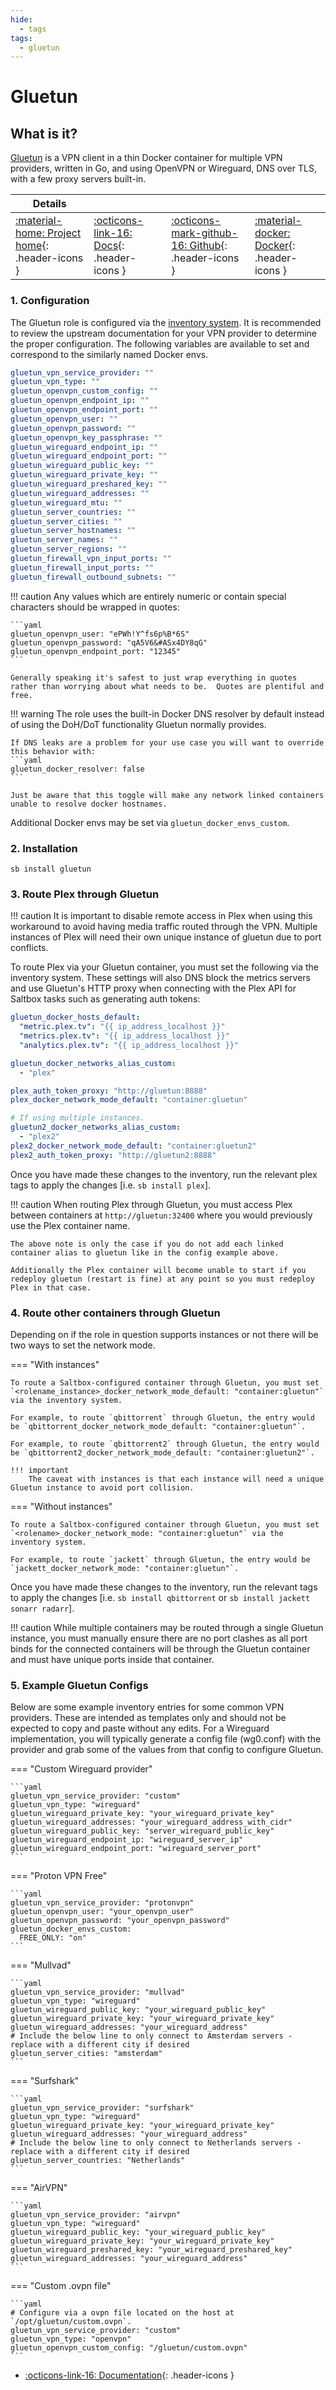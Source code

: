 ```yaml
---
hide:
  - tags
tags:
  - gluetun
---
```


# Gluetun

## What is it?

[Gluetun](https://github.com/qdm12/gluetun) is a VPN client in a thin Docker container for multiple VPN providers, written in Go, and using OpenVPN or Wireguard, DNS over TLS, with a few proxy servers built-in.

| Details     |             |             |             |
|-------------|-------------|-------------|-------------|
| [:material-home: Project home](https://github.com/qdm12/gluetun){: .header-icons } | [:octicons-link-16: Docs](https://github.com/qdm12/gluetun-wiki){: .header-icons } | [:octicons-mark-github-16: Github](https://github.com/qdm12/gluetun){: .header-icons } | [:material-docker: Docker](https://hub.docker.com/r/qmcgaw/gluetun){: .header-icons }|

### 1. Configuration

The Gluetun role is configured via the [inventory system](../saltbox/inventory/index.md). It is recommended to review the upstream documentation for your VPN provider to determine the proper configuration. The following variables are available to set and correspond to the similarly named Docker envs.

```yaml
gluetun_vpn_service_provider: ""
gluetun_vpn_type: ""
gluetun_openvpn_custom_config: ""
gluetun_openvpn_endpoint_ip: ""
gluetun_openvpn_endpoint_port: ""
gluetun_openvpn_user: ""
gluetun_openvpn_password: ""
gluetun_openvpn_key_passphrase: ""
gluetun_wireguard_endpoint_ip: ""
gluetun_wireguard_endpoint_port: ""
gluetun_wireguard_public_key: ""
gluetun_wireguard_private_key: ""
gluetun_wireguard_preshared_key: ""
gluetun_wireguard_addresses: ""
gluetun_wireguard_mtu: ""
gluetun_server_countries: ""
gluetun_server_cities: ""
gluetun_server_hostnames: ""
gluetun_server_names: ""
gluetun_server_regions: ""
gluetun_firewall_vpn_input_ports: ""
gluetun_firewall_input_ports: ""
gluetun_firewall_outbound_subnets: ""
```

!!! caution
    Any values which are entirely numeric or contain special characters should be wrapped in quotes:
    
    ```yaml
    gluetun_openvpn_user: "ePWh!Y^fs6p%B*6S"
    gluetun_openvpn_password: "qA5V6&#ASx4DY8qG"
    gluetun_openvpn_endpoint_port: "12345"
    ```
    
    Generally speaking it's safest to just wrap everything in quotes rather than worrying about what needs to be.  Quotes are plentiful and free.


!!! warning
    The role uses the built-in Docker DNS resolver by default instead of using the DoH/DoT functionality Gluetun normally provides.

    If DNS leaks are a problem for your use case you will want to override this behavior with:
    ```yaml
    gluetun_docker_resolver: false
    ```

    Just be aware that this toggle will make any network linked containers unable to resolve docker hostnames.
  

Additional Docker envs may be set via `gluetun_docker_envs_custom`.

### 2. Installation

``` shell
sb install gluetun
```

### 3. Route Plex through Gluetun

!!! caution
    It is important to disable remote access in Plex when using this workaround to avoid having media traffic routed through the VPN. Multiple instances of Plex will need their own unique instance of gluetun due to port conflicts.

To route Plex via your Gluetun container, you must set the following via the inventory system. These settings will also DNS block the metrics servers and use Gluetun's HTTP proxy when connecting with the Plex API for Saltbox tasks such as generating auth tokens:

``` yaml
gluetun_docker_hosts_default:
  "metric.plex.tv": "{{ ip_address_localhost }}"
  "metrics.plex.tv": "{{ ip_address_localhost }}"
  "analytics.plex.tv": "{{ ip_address_localhost }}"

gluetun_docker_networks_alias_custom:
  - "plex"

plex_auth_token_proxy: "http://gluetun:8888"
plex_docker_network_mode_default: "container:gluetun"

# If using multiple instances.
gluetun2_docker_networks_alias_custom:
  - "plex2"
plex2_docker_network_mode_default: "container:gluetun2"
plex2_auth_token_proxy: "http://gluetun2:8888"
```

Once you have made these changes to the inventory, run the relevant plex tags to apply the changes [i.e. `sb install plex`].

!!! caution
    When routing Plex through Gluetun, you must access Plex between containers at `http://gluetun:32400` where you would previously use the Plex container name.

    The above note is only the case if you do not add each linked container alias to gluetun like in the config example above.

    Additionally the Plex container will become unable to start if you redeploy gluetun (restart is fine) at any point so you must redeploy Plex in that case.

### 4. Route other containers through Gluetun

Depending on if the role in question supports instances or not there will be two ways to set the network mode.

=== "With instances"

    To route a Saltbox-configured container through Gluetun, you must set `<rolename_instance>_docker_network_mode_default: "container:gluetun"` via the inventory system.
    
    For example, to route `qbittorrent` through Gluetun, the entry would be `qbittorrent_docker_network_mode_default: "container:gluetun"`.

    For example, to route `qbittorrent2` through Gluetun, the entry would be `qbittorrent2_docker_network_mode_default: "container:gluetun2"`.

    !!! important
        The caveat with instances is that each instance will need a unique Gluetun instance to avoid port collision.

=== "Without instances"

    To route a Saltbox-configured container through Gluetun, you must set `<rolename>_docker_network_mode: "container:gluetun"` via the inventory system.
    
    For example, to route `jackett` through Gluetun, the entry would be `jackett_docker_network_mode: "container:gluetun"`.

Once you have made these changes to the inventory, run the relevant tags to apply the changes [i.e. `sb install qbittorrent` or `sb install jackett sonarr radarr`].

!!! caution
    While multiple containers may be routed through a single Gluetun instance, you must manually ensure there are no port clashes as all port binds for the connected containers will be through the Gluetun container and must have unique ports inside that container.

### 5. Example Gluetun Configs

Below are some example inventory entries for some common VPN providers. These are intended as templates only and should not be expected to copy and paste without any edits. For a Wireguard implementation, you will typically generate a config file (wg0.conf) with the provider and grab some of the values from that config to configure Gluetun.

=== "Custom Wireguard provider"

    ```yaml
    gluetun_vpn_service_provider: "custom"
    gluetun_vpn_type: "wireguard"
    gluetun_wireguard_private_key: "your_wireguard_private_key"
    gluetun_wireguard_addresses: "your_wireguard_address_with_cidr"
    gluetun_wireguard_public_key: "server_wireguard_public_key"
    gluetun_wireguard_endpoint_ip: "wireguard_server_ip"
    gluetun_wireguard_endpoint_port: "wireguard_server_port"
    ```

=== "Proton VPN Free"

    ```yaml
    gluetun_vpn_service_provider: "protonvpn"
    gluetun_openvpn_user: "your_openvpn_user"
    gluetun_openvpn_password: "your_openvpn_password"
    gluetun_docker_envs_custom:
      FREE_ONLY: "on"
    ```

=== "Mullvad"

    ```yaml
    gluetun_vpn_service_provider: "mullvad"
    gluetun_vpn_type: "wireguard"
    gluetun_wireguard_public_key: "your_wireguard_public_key"
    gluetun_wireguard_private_key: "your_wireguard_private_key"
    gluetun_wireguard_addresses: "your_wireguard_address"
    # Include the below line to only connect to Amsterdam servers - replace with a different city if desired
    gluetun_server_cities: "amsterdam"
    ```

=== "Surfshark"

    ```yaml
    gluetun_vpn_service_provider: "surfshark"
    gluetun_vpn_type: "wireguard"
    gluetun_wireguard_private_key: "your_wireguard_private_key"
    gluetun_wireguard_addresses: "your_wireguard_address"
    # Include the below line to only connect to Netherlands servers - replace with a different city if desired
    gluetun_server_countries: "Netherlands"
    ```

=== "AirVPN"

    ```yaml
    gluetun_vpn_service_provider: "airvpn"
    gluetun_vpn_type: "wireguard"
    gluetun_wireguard_public_key: "your_wireguard_public_key"
    gluetun_wireguard_private_key: "your_wireguard_private_key"
    gluetun_wireguard_preshared_key: "your_wireguard_preshared_key"
    gluetun_wireguard_addresses: "your_wireguard_address"
    ```

=== "Custom .ovpn file"

    ```yaml
    # Configure via a ovpn file located on the host at `/opt/gluetun/custom.ovpn`.
    gluetun_vpn_service_provider: "custom"
    gluetun_vpn_type: "openvpn"
    gluetun_openvpn_custom_config: "/gluetun/custom.ovpn"
    ```

- [:octicons-link-16: Documentation](https://github.com/qdm12/gluetun-wiki){: .header-icons }
